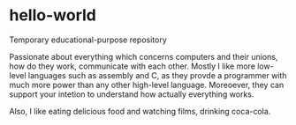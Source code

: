# hello-world
Temporary educational-purpose repository

Passionate about everything which concerns computers and their unions, how do they work, communicate with each other.
Mostly I like more low-level languages such as assembly and C, as they provde a programmer with much more power than
any other high-level language. Moreoever, they can support your intetion to understand how actually everything works.

Also, I like eating delicious food and watching films, drinking coca-cola.

